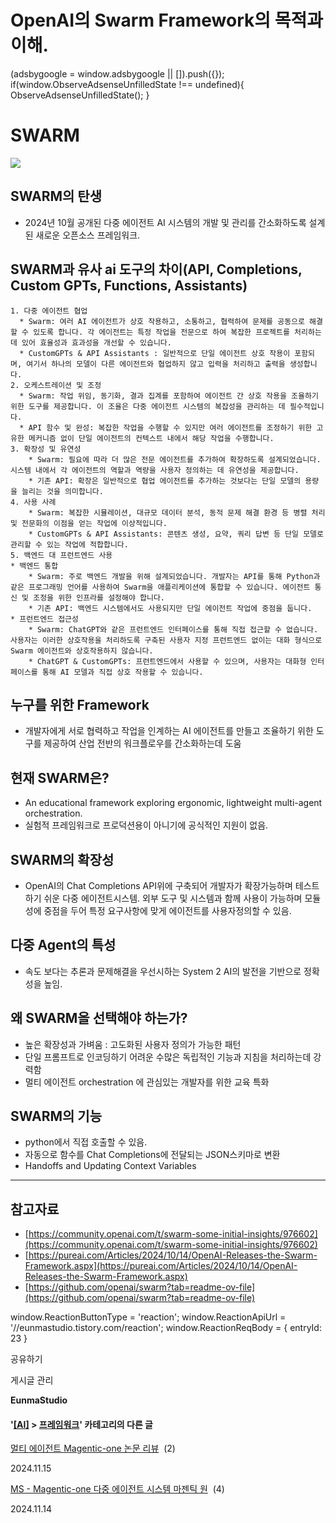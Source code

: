 
# OpenAI의 Swarm Framework의 목적과 이해.

(adsbygoogle = window.adsbygoogle || \[\]).push({}); if(window.ObserveAdsenseUnfilledState !== undefined){ ObserveAdsenseUnfilledState(); }

SWARM
=====

![](https://blog.kakaocdn.net/dn/xfqGt/btsKkflDYrv/KPUeYFl8onB37YP3zVG2k0/img.png)

SWARM의 탄생
---------

*   2024년 10월 공개된 다중 에이전트 AI 시스템의 개발 및 관리를 간소화하도록 설계된 새로운 오픈소스 프레임워크.

SWARM과 유사 ai 도구의 차이(API, Completions, Custom GPTs, Functions, Assistants)
-------------------------------------------------------------------------

    1. 다중 에이전트 협업
      * Swarm: 여러 AI 에이전트가 상호 작용하고, 소통하고, 협력하여 문제를 공동으로 해결할 수 있도록 합니다. 각 에이전트는 특정 작업을 전문으로 하여 복잡한 프로젝트를 처리하는 데 있어 효율성과 효과성을 개선할 수 있습니다.
      * CustomGPTs & API Assistants : 일반적으로 단일 에이전트 상호 작용이 포함되며, 여기서 하나의 모델이 다른 에이전트와 협업하지 않고 입력을 처리하고 출력을 생성합니다.
    2. 오케스트레이션 및 조정
      * Swarm: 작업 위임, 동기화, 결과 집계를 포함하여 에이전트 간 상호 작용을 조율하기 위한 도구를 제공합니다. 이 조율은 다중 에이전트 시스템의 복잡성을 관리하는 데 필수적입니다.
      * API 함수 및 완성: 복잡한 작업을 수행할 수 있지만 여러 에이전트를 조정하기 위한 고유한 메커니즘 없이 단일 에이전트의 컨텍스트 내에서 해당 작업을 수행합니다.
    3. 확장성 및 유연성
        * Swarm: 필요에 따라 더 많은 전문 에이전트를 추가하여 확장하도록 설계되었습니다. 시스템 내에서 각 에이전트의 역할과 역량을 사용자 정의하는 데 유연성을 제공합니다.
        * 기존 API: 확장은 일반적으로 협업 에이전트를 추가하는 것보다는 단일 모델의 용량을 늘리는 것을 의미합니다.
    4. 사용 사례
        * Swarm: 복잡한 시뮬레이션, 대규모 데이터 분석, 동적 문제 해결 환경 등 병렬 처리 및 전문화의 이점을 얻는 작업에 이상적입니다.
        * CustomGPTs & API Assistants: 콘텐츠 생성, 요약, 쿼리 답변 등 단일 모델로 관리할 수 있는 작업에 적합합니다.
    5. 백엔드 대 프런트엔드 사용
    * 백엔드 통합
        * Swarm: 주로 백엔드 개발을 위해 설계되었습니다. 개발자는 API를 통해 Python과 같은 프로그래밍 언어를 사용하여 Swarm을 애플리케이션에 통합할 수 있습니다. 에이전트 통신 및 조정을 위한 인프라를 설정해야 합니다.
        * 기존 API: 백엔드 시스템에서도 사용되지만 단일 에이전트 작업에 중점을 둡니다.
    * 프런트엔드 접근성
        * Swarm: ChatGPT와 같은 프런트엔드 인터페이스를 통해 직접 접근할 수 없습니다. 사용자는 이러한 상호작용을 처리하도록 구축된 사용자 지정 프런트엔드 없이는 대화 형식으로 Swarm 에이전트와 상호작용하지 않습니다.
        * ChatGPT & CustomGPTs: 프런트엔드에서 사용할 수 있으며, 사용자는 대화형 인터페이스를 통해 AI 모델과 직접 상호 작용할 수 있습니다.

누구를 위한 Framework
----------------

*   개발자에게 서로 협력하고 작업을 인계하는 AI 에이전트를 만들고 조율하기 위한 도구를 제공하여 산업 전반의 워크플로우를 간소화하는데 도움

현재 SWARM은?
----------

*   An educational framework exploring ergonomic, lightweight multi-agent orchestration.
*   실험적 프레임워크로 프로덕션용이 아니기에 공식적인 지원이 없음.

SWARM의 확장성
----------

*   OpenAI의 Chat Completions API위에 구축되어 개발자가 확장가능하며 테스트하기 쉬운 다중 에이전트시스템. 외부 도구 및 시스템과 함께 사용이 가능하며 모듈성에 중점을 두어 특정 요구사항에 맞게 에이전트를 사용자정의할 수 있음.

다중 Agent의 특성
------------

*   속도 보다는 추론과 문제해결을 우선시하는 System 2 AI의 발전을 기반으로 정확성을 높임.

왜 SWARM을 선택해야 하는가?
------------------

*   높은 확장성과 가벼움 : 고도화된 사용자 정의가 가능한 패턴
*   단일 프롬프트로 인코딩하기 어려운 수많은 독립적인 기능과 지침을 처리하는데 강력함
*   멀티 에이전트 orchestration 에 관심있는 개발자를 위한 교육 특화

SWARM의 기능
---------

*   python에서 직접 호출할 수 있음.
*   자동으로 함수를 Chat Completions에 전달되는 JSON스키마로 변환
*   Handoffs and Updating Context Variables

* * *

참고자료
----

*   [https://community.openai.com/t/swarm-some-initial-insights/976602](https://community.openai.com/t/swarm-some-initial-insights/976602)
*   [https://pureai.com/Articles/2024/10/14/OpenAI-Releases-the-Swarm-Framework.aspx](https://pureai.com/Articles/2024/10/14/OpenAI-Releases-the-Swarm-Framework.aspx)
*   [https://github.com/openai/swarm?tab=readme-ov-file](https://github.com/openai/swarm?tab=readme-ov-file)

window.ReactionButtonType = 'reaction'; window.ReactionApiUrl = '//eunmastudio.tistory.com/reaction'; window.ReactionReqBody = { entryId: 23 }

공유하기

게시글 관리

**EunmaStudio**

#### '[\[AI\]](/category/%5BAI%5D) > [프레임워크](/category/%5BAI%5D/%ED%94%84%EB%A0%88%EC%9E%84%EC%9B%8C%ED%81%AC)' 카테고리의 다른 글

[멀티 에이전트 Magentic-one 논문 리뷰](/26)  (2)

2024.11.15

[MS - Magentic-one 다중 에이전트 시스템 마젠틱 원](/25)  (4)

2024.11.14
            